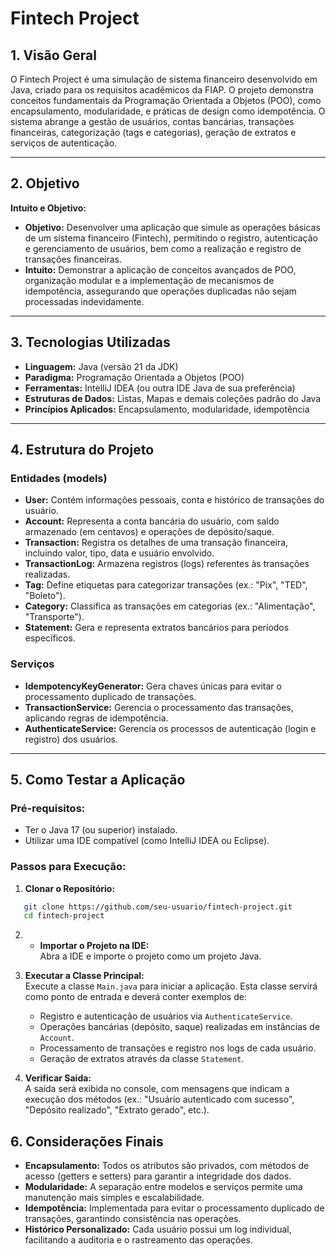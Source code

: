 # Fintech Project

## 1. Visão Geral

O Fintech Project é uma simulação de sistema financeiro desenvolvido em Java, criado para os requisitos acadêmicos da FIAP. O projeto demonstra conceitos fundamentais da Programação Orientada a Objetos (POO), como encapsulamento, modularidade, e práticas de design como idempotência. O sistema abrange a gestão de usuários, contas bancárias, transações financeiras, categorização (tags e categorias), geração de extratos e serviços de autenticação.

---

## 2. Objetivo

**Intuito e Objetivo:**
- **Objetivo:** Desenvolver uma aplicação que simule as operações básicas de um sistema financeiro (Fintech), permitindo o registro, autenticação e gerenciamento de usuários, bem como a realização e registro de transações financeiras.
- **Intuito:** Demonstrar a aplicação de conceitos avançados de POO, organização modular e a implementação de mecanismos de idempotência, assegurando que operações duplicadas não sejam processadas indevidamente.

---

## 3. Tecnologias Utilizadas

- **Linguagem:** Java (versão 21 da JDK)
- **Paradigma:** Programação Orientada a Objetos (POO)
- **Ferramentas:** IntelliJ IDEA (ou outra IDE Java de sua preferência)
- **Estruturas de Dados:** Listas, Mapas e demais coleções padrão do Java
- **Princípios Aplicados:** Encapsulamento, modularidade, idempotência

---

## 4. Estrutura do Projeto

### Entidades (models)
- **User:** Contém informações pessoais, conta e histórico de transações do usuário.
- **Account:** Representa a conta bancária do usuário, com saldo armazenado (em centavos) e operações de depósito/saque.
- **Transaction:** Registra os detalhes de uma transação financeira, incluindo valor, tipo, data e usuário envolvido.
- **TransactionLog:** Armazena registros (logs) referentes às transações realizadas.
- **Tag:** Define etiquetas para categorizar transações (ex.: "Pix", "TED", "Boleto").
- **Category:** Classifica as transações em categorias (ex.: "Alimentação", "Transporte").
- **Statement:** Gera e representa extratos bancários para períodos específicos.

### Serviços
- **IdempotencyKeyGenerator:** Gera chaves únicas para evitar o processamento duplicado de transações.
- **TransactionService:** Gerencia o processamento das transações, aplicando regras de idempotência.
- **AuthenticateService:** Gerencia os processos de autenticação (login e registro) dos usuários.

---

## 5. Como Testar a Aplicação

### Pré-requisitos:
- Ter o Java 17 (ou superior) instalado.
- Utilizar uma IDE compatível (como IntelliJ IDEA ou Eclipse).

### Passos para Execução:
1. **Clonar o Repositório:**
```sh
   git clone https://github.com/seu-usuario/fintech-project.git
   cd fintech-project
```

2. - **Importar o Projeto na IDE:**  
     Abra a IDE e importe o projeto como um projeto Java.

3. **Executar a Classe Principal:**  
   Execute a classe `Main.java` para iniciar a aplicação. Esta classe servirá como ponto de entrada e deverá conter exemplos de:
    - Registro e autenticação de usuários via `AuthenticateService`.
    - Operações bancárias (depósito, saque) realizadas em instâncias de `Account`.
    - Processamento de transações e registro nos logs de cada usuário.
    - Geração de extratos através da classe `Statement`.

4. **Verificar Saída:**  
   A saída será exibida no console, com mensagens que indicam a execução dos métodos (ex.: "Usuário autenticado com sucesso", "Depósito realizado", "Extrato gerado", etc.).

## 6. Considerações Finais

- **Encapsulamento:** Todos os atributos são privados, com métodos de acesso (getters e setters) para garantir a integridade dos dados.
- **Modularidade:** A separação entre modelos e serviços permite uma manutenção mais simples e escalabilidade.
- **Idempotência:** Implementada para evitar o processamento duplicado de transações, garantindo consistência nas operações.
- **Histórico Personalizado:** Cada usuário possui um log individual, facilitando a auditoria e o rastreamento das operações.